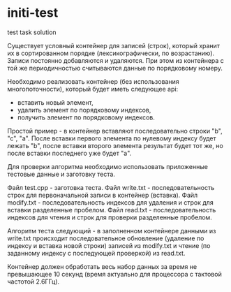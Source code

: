 # initi-test
test task solution

Существует условный контейнер для записей (строк), который хранит их в сортированном порядке (лексикографически, по возрастанию). Записи постоянно добавляются и удаляются. При этом из контейнера с той же периодичностью считываются данные по порядковому номеру.

Необходимо реализовать контейнер (без использования многопоточности), который будет иметь следующее api:
- вставить новый элемент,
- удалить элемент по порядковому индексов,
- получить элемент по порядковому индексов.

Простой пример - в контейнер вставляют последовательно строки "b", "c", "a". После вставки первого элемента по нулевому индексу будет лежать "b", после вставки второго элемента результат будет тот же, но после вставки последнего уже будет "a".

Для проверки алгоритма необходимо использовать приложенные тестовые данные и заготовку теста.

Файл test.cpp - заготовка теста.
Файл write.txt - последовательность строк для первоначальной записи в контейнер (вставка).
Файл modify.txt - последовательность индексов для удаления и строк для вставки разделенные пробелом.
Файл read.txt - последовательность индексов для чтения и строк для проверки разделенные пробелом.

Алгоритм теста следующий - в заполненном контейнере данными из write.txt происходит последовательное обновление (удаление по индексу и вставка новой строки) записей из modify.txt и чтение (по заданному индексу с последующей проверкой) из read.txt.

Контейнер должен обработать весь набор данных за время не превышающее 10 секунд (время актуально для процессора с тактовой частотой 2.6ГГц).

